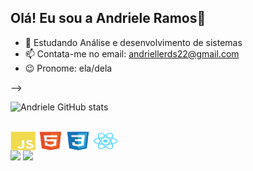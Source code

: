 ## Olá! Eu sou a Andriele Ramos👋


- 🌱 Estudando Análise e desenvolvimento de sistemas
- 📫 Contata-me no email: andriellerds22@gmail.com
- 😉 Pronome: ela/dela

-->

![Andriele GitHub stats](https://github-readme-stats.vercel.app/api?username=Andriele92&count_private&theme=radical)


<div style="display: inline_block"><br>
  <img align="center" alt="Andriele-Js" height="30" width="40" src="https://raw.githubusercontent.com/devicons/devicon/master/icons/javascript/javascript-plain.svg">
  <img align="center" alt="Andriele-HTML" height="30" width="40" src="https://raw.githubusercontent.com/devicons/devicon/master/icons/html5/html5-original.svg">
  <img align="center" alt="Andriele-CSS" height="30" width="40" src="https://raw.githubusercontent.com/devicons/devicon/master/icons/css3/css3-original.svg">
  <img align="center" alt="Andriele-React" height="30" width="40" src="https://raw.githubusercontent.com/devicons/devicon/master/icons/react/react-original.svg">
</div>


<div> 
  <a href = "mailto:andriellerds22@gmail.com"><img src="https://img.shields.io/badge/Gmail-D14836?style=for-the-badge&logo=gmail&logoColor=white" target="_blank"></a>
  <a href="https://www.linkedin.com/in/andriele-ramos-9aba5b252" target="_blank"><img src="https://img.shields.io/badge/-LinkedIn-%230077B5?style=for-the-badge&logo=linkedin&logoColor=white" target="_blank"></a> 
</div>


